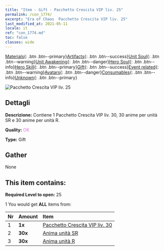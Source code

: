 ```yaml
---
title: "Item - Gift - Pacchetto Crescita VIP liv. 25"
permalink: /con_1774/
excerpt: "Era of Chaos  Pacchetto Crescita VIP liv. 25"
last_modified_at: 2021-05-11
locale: it
ref: "con_1774.md"
toc: false
classes: wide
---
```

 [Materials](/ItemsIT/){: .btn .btn--primary}[Artifacts](/ItemsIT/Artifacts/){: .btn .btn--success}[Unit Soul](/ItemsIT/UnitSoul/){: .btn .btn--warning}[Unit Awakening](/ItemsIT/UnitAwakening/){: .btn .btn--danger}[Hero Soul](/ItemsIT/HeroSoul/){: .btn .btn--info}[Hero Skill](/ItemsIT/HeroSkill/){: .btn .btn--primary}[Gift](/ItemsIT/Gift/){: .btn .btn--success}[Event related](/ItemsIT/Events/){: .btn .btn--warning}[Avatars](/ItemsIT/Avatars/){: .btn .btn--danger}[Consumables](/ItemsIT/Consumables/){: .btn .btn--info}[Unknown](/ItemsIT/Unknown/){: .btn .btn--primary}

 ![Pacchetto Crescita VIP liv. 25](/images/t/i_907220.png)

## Dettagli
 **Descrizione:** Contiene 1 Pacchetto Crescita VIP liv. 30, 30 anime per unità SR e 30 anime per unità R.

 **Quality:** <span style="color: #DA70D6">OK</span>

 **Type:** Gift

## Gather

  None

## This item contains:

 **Required Level to open:** 25

 1 You would get **ALL** items  from:

  | Nr | Amount |     Item    |
  |:---|:-------|:------------|
  | 1 |  **1x** | [Pacchetto Crescita VIP liv. 30](/ItemsIT/con_1775/) |  | 
  | 2 |  **30x** | [Anima unità SR](/ItemsIT/con_534/) |  | 
  | 3 |  **30x** | [Anima unità R](/ItemsIT/con_533/) |  | 
